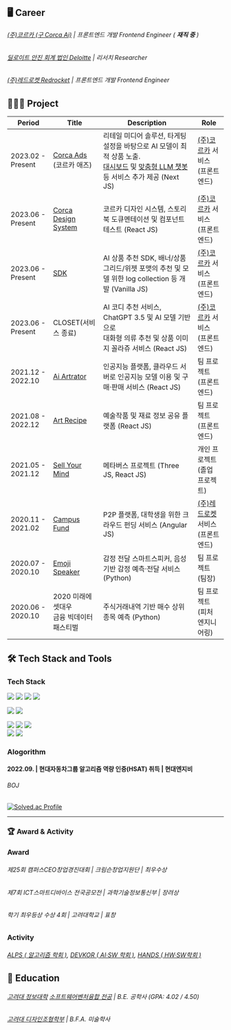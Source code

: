 ## 🖥 Career
###### [(주)코르카 (구 Corca Ai)](https://www.adcio.ai/4be0d473-1885-4c80-806f-f41c06dc71fe)       |  프론트엔드 개발 Frontend Engineer ( ***재직 중*** )
###### [딜로이트 안진 회계 법인 Deloitte](https://www2.deloitte.com/kr/ko.html)  |  리서치 Researcher
###### [(주)레드로켓 Redrocket](https://campusfund.net/cs)         |  프론트엔드 개발 Frontend Engineer

## 🧑🏻‍💻 Project
|Period|Title|Description|Role|
|------|---|---|---|
|2023.02 - Present|[Corca Ads](https://ads.corca.dev/auth/sign-in) (코르카 애즈)|리테일 미디어 솔루션, 타게팅 설정을 바탕으로 AI 모델이 최적 상품 노출.<br/>[대시보드](https://store.cafe24.com/kr/apps/20784) 및 [맞춤형 LLM 챗봇](https://www.corca.ai/ko/research/llms) 등 서비스 추가 제공 (Next JS)| [(주)코르카](https://www.corca.ai/ko/research) 서비스<br/>(프론트엔드) |
|2023.06 - Present|[Corca Design System](https://solutions-web-cds.vercel.app/?path=/story/date-and-time-calander-play--change-month-test)|코르카 디자인 시스템, 스토리북 도큐멘테이션 및 컴포넌트 테스트  (React JS)| [(주)코르카](https://www.corca.ai/ko/research) 서비스<br/>(프론트엔드) |
|2023.06 - Present|[SDK](https://docs.corca.dev/)|AI 상품 추천 SDK, 배너/상품 그리드/위젯 포맷의 추천 및 모델 위한 log collection 등 개발  (Vanilla JS)| [(주)코르카](https://www.corca.ai/ko/research) 서비스<br/>(프론트엔드) |
|2023.06 - Present|CLOSET(서비스 종료)|AI 코디 추천 서비스, ChatGPT 3.5 및 AI 모델 기반으로<br/>대화형 의류 추천 및 상품 이미지 꼴라쥬 서비스  (React JS)| [(주)코르카](https://www.corca.ai/ko/research) 서비스<br/>(프론트엔드) |
|2021.12 - 2022.10|[Ai Artrator](https://fluttering-dhson-cv.notion.site/Ai-Artrator-13cce6038e0f81c9be20ec9c966cd285?pvs=4)|인공지능 플랫폼, 클라우드 서버로 인공지능 모델 이용 및 구매·판매 서비스 (React JS)| 팀 프로젝트<br/>(프론트엔드) |
|2021.08 - 2022.12|[Art Recipe](https://fluttering-dhson-cv.notion.site/Art-Recipe-Social-Network-Service-13cce6038e0f81a2a68fffe60626e143?pvs=4)|예술작품 및 재료 정보 공유 플랫폼 (React JS)| 팀 프로젝트<br/>(프론트엔드) |
|2021.05 - 2021.12|[Sell Your Mind](https://fluttering-dhson-cv.notion.site/PAST-PROJECT-13cce6038e0f80089c64eeabe73ca65c?pvs=4)|메타버스 프로젝트 (Three JS, React JS)| 개인 프로젝트<br/>(졸업 프로젝트) |
|2020.11 - 2021.02|[Campus Fund](https://campusfund.net/home)|P2P 플랫폼, 대학생을 위한 크라우드 펀딩 서비스 (Angular JS)| [(주)레드로켓](https://campusfund.net/cs) 서비스<br/>(프론트엔드) |
|2020.07 - 2020.10|[Emoji Speaker](https://fluttering-dhson-cv.notion.site/Emoji-Speaker-13cce6038e0f8121b065fa48ab5d994b?pvs=4)|감정 전달 스마트스피커, 음성기반 감정 예측·전달 서비스(Python)| 팀 프로젝트<br/>(팀장) |
|2020.06 - 2020.10|2020 미래에셋대우<br/>금융 빅데이터 패스티벌|주식거래내역 기반 매수 상위종목 예측 (Python)| 팀 프로젝트<br/>(피처 엔지니어링) |

## 🛠 Tech Stack and Tools
### Tech Stack<br/>
<img src="https://img.shields.io/badge/Next JS-000000?style=flat-square&logo=JavaScript&logoColor=white"/></a>
<img src="https://img.shields.io/badge/React JS-61DAFB?style=flat-square&logo=JavaScript&logoColor=white"/></a>
<img src="https://img.shields.io/badge/TypeScript-3178C6?style=flat-square&logo=TypeScript&logoColor=white"/></a>
<img src="https://img.shields.io/badge/Nest JS-F7DF1E?style=flat-square&logo=JavaScript&logoColor=white"/></a>

<img src="https://img.shields.io/badge/C-A8B9CC?style=flat-square&logo=c%2B%2B&logoColor=white"/></a>
<img src="https://img.shields.io/badge/Python-3776AB?style=flat-square&logo=c%2B%2B&logoColor=white"/></a>

<img src="https://img.shields.io/badge/Redux-764ABC?style=flat-square&logo=JavaScript&logoColor=white"/></a>
<img src="https://img.shields.io/badge/HTML5-E34F26?style=flat-square&logo=HTML5&logoColor=white"/></a>
<img src="https://img.shields.io/badge/CSS3-1572B6?style=flat-square&logo=CSS3&logoColor=white"/><br/>
<img src="https://img.shields.io/badge/MySQL-4479A1?style=flat-square&logo=MySQL&logoColor=white"/></a>
<img src="https://img.shields.io/badge/Amazon AWS-232F3E?style=flat-square&logo=MySQL&logoColor=white"/></a>


### Alogorithm <br/>

#### 2022.09. | 현대자동차그룹 알고리즘 역량 인증(HSAT) 취득  |  현대엔지비
###### BOJ
[![Solved.ac Profile](http://mazassumnida.wtf/api/v2/generate_badge?boj=helloking1234567890)](https://solved.ac/profile/helloking1234567890)

---
### 🏆 Award & Activity
### Award<br/>
###### 제25회 캠퍼스CEO창업경진대회  | 크림슨창업지원단 |  최우수상
###### 제7회 ICT스마트디바이스 전국공모전  | 과학기술정보통신부 |  장려상
###### 학기 최우등상 수상 4회  | 고려대학교 |  표창
### Activity<br/>
###### [ALPS ( 알고리즘 학회 )](https://info.korea.ac.kr/info/community/circle.do), [DEVKOR ( AI·SW 학회 )](https://devkor.notion.site/DevKor-670168c4662a4582b447cfba6f7206f4), [HANDS ( HW·SW학회 )](https://hands.korea.ac.kr/)


## 📖 Education
###### [고려대 정보대학](https://info.korea.ac.kr/info/index.do#none) [소프트웨어벤처융합 전공](https://info.korea.ac.kr/info/under/sw_intro.do)  |  B.E. 공학사 (GPA: 4.02 / 4.50)
###### [고려대 디자인조형학부](https://and.korea.ac.kr/kuand/index.do)  |  B.F.A. 미술학사 

<!--
**dohui-son/dohui-son** is a ✨ _special_ ✨ repository because its `README.md` (this file) appears on your GitHub profile.

Here are some ideas to get you started:

- 🔭 I’m currently working on ...
- 🌱 I’m currently learning ...
- 👯 I’m looking to collaborate on ...
- 🤔 I’m looking for help with ...
- 💬 Ask me about ...
- 📫 How to reach me: ...
- 😄 Pronouns: ...
- ⚡ Fun fact: ...
-->
